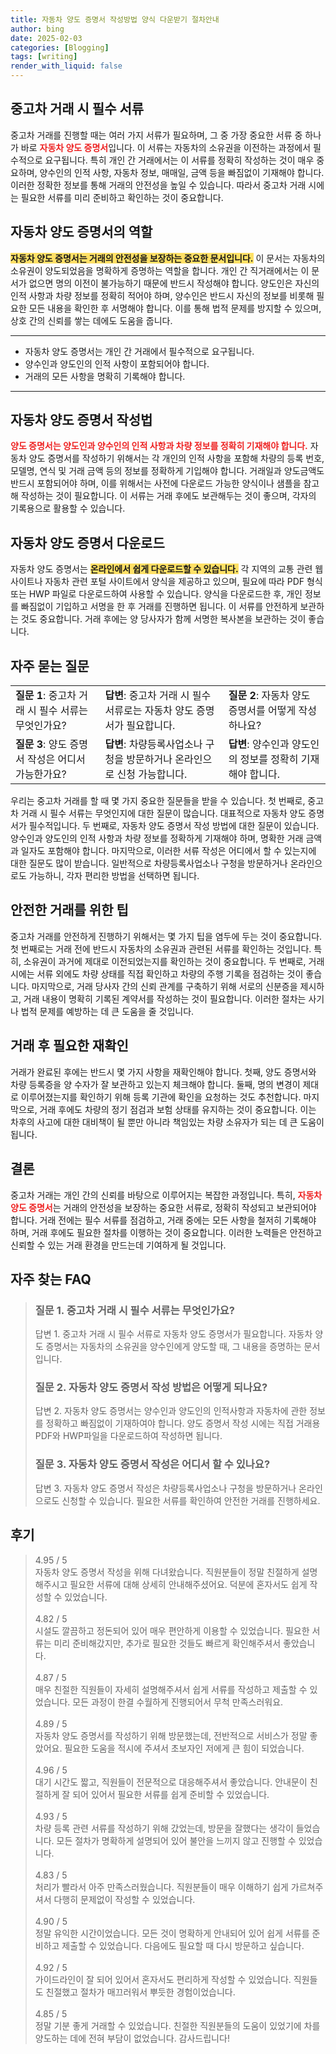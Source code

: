 ```yaml
---
title: 자동차 양도 증명서 작성방법 양식 다운받기 절차안내
author: bing
date: 2025-02-03
categories: [Blogging]
tags: [writing]
render_with_liquid: false
---
```



<h2 id='중고차_거래_필수_서류'>중고차 거래 시 필수 서류</h2>

<p>중고차 거래를 진행할 때는 여러 가지 서류가 필요하며, 그 중 가장 중요한 서류 중 하나가 바로 <b><span style="color: #ee2323;">자동차 양도 증명서</span></b>입니다. 이 서류는 자동차의 소유권을 이전하는 과정에서 필수적으로 요구됩니다. 특히 개인 간 거래에서는 이 서류를 정확히 작성하는 것이 매우 중요하며, 양수인의 인적 사항, 자동차 정보, 매매일, 금액 등을 빠짐없이 기재해야 합니다. 이러한 정확한 정보를 통해 거래의 안전성을 높일 수 있습니다. 따라서 중고차 거래 시에는 필요한 서류를 미리 준비하고 확인하는 것이 중요합니다.</p>

<h2 id='자동차_양도_증명서의_역할'>자동차 양도 증명서의 역할</h2>

<p><b><span style="background-color: #ffe066;">자동차 양도 증명서는 거래의 안전성을 보장하는 중요한 문서입니다.</span></b> 이 문서는 자동차의 소유권이 양도되었음을 명확하게 증명하는 역할을 합니다. 개인 간 직거래에서는 이 문서가 없으면 명의 이전이 불가능하기 때문에 반드시 작성해야 합니다. 양도인은 자신의 인적 사항과 차량 정보를 정확히 적어야 하며, 양수인은 반드시 자신의 정보를 비롯해 필요한 모든 내용을 확인한 후 서명해야 합니다. 이를 통해 법적 문제를 방지할 수 있으며, 상호 간의 신뢰를 쌓는 데에도 도움을 줍니다.</p>

<hr />

<ul>
    <li>자동차 양도 증명서는 개인 간 거래에서 필수적으로 요구됩니다.</li>
    <li>양수인과 양도인의 인적 사항이 포함되어야 합니다.</li>
    <li>거래의 모든 사항을 명확히 기록해야 합니다.</li>
</ul>

<hr />

<h2 id='자동차_양도_증명서_작성법'>자동차 양도 증명서 작성법</h2>

<p><b><span style="color: #ee2323;">양도 증명서는 양도인과 양수인의 인적 사항과 차량 정보를 정확히 기재해야 합니다.</span></b> 자동차 양도 증명서를 작성하기 위해서는 각 개인의 인적 사항을 포함해 차량의 등록 번호, 모델명, 연식 및 거래 금액 등의 정보를 정확하게 기입해야 합니다. 거래일과 양도금액도 반드시 포함되어야 하며, 이를 위해서는 사전에 다운로드 가능한 양식이나 샘플을 참고해 작성하는 것이 필요합니다. 이 서류는 거래 후에도 보관해두는 것이 좋으며, 각자의 기록용으로 활용할 수 있습니다.</p>

<h2 id='자동차_양도_증명서_다운로드'>자동차 양도 증명서 다운로드</h2>

<p>자동차 양도 증명서는 <b><span style="background-color: #ffe066;">온라인에서 쉽게 다운로드할 수 있습니다.</span></b> 각 지역의 교통 관련 웹사이트나 자동차 관련 포털 사이트에서 양식을 제공하고 있으며, 필요에 따라 PDF 형식 또는 HWP 파일로 다운로드하여 사용할 수 있습니다. 양식을 다운로드한 후, 개인 정보를 빠짐없이 기입하고 서명을 한 후 거래를 진행하면 됩니다. 이 서류를 안전하게 보관하는 것도 중요합니다. 거래 후에는 양 당사자가 함께 서명한 복사본을 보관하는 것이 좋습니다.</p>

<h2 id='자주_묻는_질문'>자주 묻는 질문</h2>

<table>
    <tr>
        <td><b>질문 1</b>: 중고차 거래 시 필수 서류는 무엇인가요?</td>
        <td><b>답변</b>: 중고차 거래 시 필수 서류로는 자동차 양도 증명서가 필요합니다.</td>
        <td><b>질문 2</b>: 자동차 양도 증명서를 어떻게 작성하나요?</td>
    </tr>
    <tr>
        <td><b>질문 3</b>: 양도 증명서 작성은 어디서 가능한가요?</td>
        <td><b>답변</b>: 차량등록사업소나 구청을 방문하거나 온라인으로 신청 가능합니다.</td>
        <td><b>답변</b>: 양수인과 양도인의 정보를 정확히 기재해야 합니다.</td>
    </tr>
</table>

<p>우리는 중고차 거래를 할 때 몇 가지 중요한 질문들을 받을 수 있습니다. 첫 번째로, 중고차 거래 시 필수 서류는 무엇인지에 대한 질문이 많습니다. 대표적으로 자동차 양도 증명서가 필수적입니다. 두 번째로, 자동차 양도 증명서 작성 방법에 대한 질문이 있습니다. 양수인과 양도인의 인적 사항과 차량 정보를 정확하게 기재해야 하며, 명확한 거래 금액과 일자도 포함해야 합니다. 마지막으로, 이러한 서류 작성은 어디에서 할 수 있는지에 대한 질문도 많이 받습니다. 일반적으로 차량등록사업소나 구청을 방문하거나 온라인으로도 가능하니, 각자 편리한 방법을 선택하면 됩니다.</p>

<h2 id='안전한_거래_팁'>안전한 거래를 위한 팁</h2>

<p>중고차 거래를 안전하게 진행하기 위해서는 몇 가지 팁을 염두에 두는 것이 중요합니다. 첫 번째로는 거래 전에 반드시 자동차의 소유권과 관련된 서류를 확인하는 것입니다. 특히, 소유권이 과거에 제대로 이전되었는지를 확인하는 것이 중요합니다. 두 번째로, 거래 시에는 서류 외에도 차량 상태를 직접 확인하고 차량의 주행 기록을 점검하는 것이 좋습니다. 마지막으로, 거래 당사자 간의 신뢰 관계를 구축하기 위해 서로의 신분증을 제시하고, 거래 내용이 명확히 기록된 계약서를 작성하는 것이 필요합니다. 이러한 절차는 사기나 법적 문제를 예방하는 데 큰 도움을 줄 것입니다.</p>

<h2 id='거래_후_필요한_재확인'>거래 후 필요한 재확인</h2>

<p>거래가 완료된 후에는 반드시 몇 가지 사항을 재확인해야 합니다. 첫째, 양도 증명서와 차량 등록증을 양 수자가 잘 보관하고 있는지 체크해야 합니다. 둘째, 명의 변경이 제대로 이루어졌는지를 확인하기 위해 등록 기관에 확인을 요청하는 것도 추천합니다. 마지막으로, 거래 후에도 차량의 정기 점검과 보험 상태를 유지하는 것이 중요합니다. 이는 차후의 사고에 대한 대비책이 될 뿐만 아니라 책임있는 차량 소유자가 되는 데 큰 도움이 됩니다.</p>

<h2 id='결론'>결론</h2>

<p>중고차 거래는 개인 간의 신뢰를 바탕으로 이루어지는 복잡한 과정입니다. 특히, <b><span style="color: #ee2323;">자동차 양도 증명서</span></b>는 거래의 안전성을 보장하는 중요한 서류로, 정확히 작성되고 보관되어야 합니다. 거래 전에는 필수 서류를 점검하고, 거래 중에는 모든 사항을 철저히 기록해야 하며, 거래 후에도 필요한 절차를 이행하는 것이 중요합니다. 이러한 노력들은 안전하고 신뢰할 수 있는 거래 환경을 만드는데 기여하게 될 것입니다.</p>


<h2 id='자주_찾는_FAQ'>자주 찾는 FAQ</h2>
<div itemscope="" itemtype="https://schema.org/FAQPage"> 
<blockquote> 
<div itemscope="" itemprop="mainEntity" itemtype="https://schema.org/Question"> 
<h3 itemprop="name">질문 1. 중고차 거래 시 필수 서류는 무엇인가요?</h3> 
<div itemscope="" itemprop="acceptedAnswer" itemtype="https://schema.org/Answer"> 
<span itemprop="text"> 
<p>답변 1. 중고차 거래 시 필수 서류로 자동차 양도 증명서가 필요합니다. 자동차 양도 증명서는 자동차의 소유권을 양수인에게 양도할 때, 그 내용을 증명하는 문서입니다.</p> 
</span> 
</div> 
</div> 
<div itemscope="" itemprop="mainEntity" itemtype="https://schema.org/Question"> 
<h3 itemprop="name">질문 2. 자동차 양도 증명서 작성 방법은 어떻게 되나요?</h3> 
<div itemscope="" itemprop="acceptedAnswer" itemtype="https://schema.org/Answer"> 
<span itemprop="text"> 
<p>답변 2. 자동차 양도 증명서는 양수인과 양도인의 인적사항과 자동차에 관한 정보를 정확하고 빠짐없이 기재하여야 합니다. 양도 증명서 작성 시에는 직접 거래용 PDF와 HWP파일을 다운로드하여 작성하면 됩니다.</p> 
</span> 
</div> 
</div> 
<div itemscope="" itemprop="mainEntity" itemtype="https://schema.org/Question"> 
<h3 itemprop="name">질문 3. 자동차 양도 증명서 작성은 어디서 할 수 있나요?</h3> 
<div itemscope="" itemprop="acceptedAnswer" itemtype="https://schema.org/Answer"> 
<span itemprop="text"> 
<p>답변 3. 자동차 양도 증명서 작성은 차량등록사업소나 구청을 방문하거나 온라인으로도 신청할 수 있습니다. 필요한 서류를 확인하여 안전한 거래를 진행하세요.</p> 
</span> 
</div> 
</div> 
</blockquote> 
</div>
<h2 id='후기'>후기</h2>
<div itemscope itemtype="https://schema.org/Product">
  <blockquote>
  <div itemprop="review" itemscope itemtype="https://schema.org/Review">
      <div itemprop="reviewRating" itemscope itemtype="https://schema.org/Rating"> <span itemprop="ratingValue">4.95</span> / <span itemprop="bestRating">5</span> </div>
      <span itemprop="reviewBody">자동차 양도 증명서 작성을 위해 다녀왔습니다. 직원분들이 정말 친절하게 설명해주시고 필요한 서류에 대해 상세히 안내해주셨어요. 덕분에 혼자서도 쉽게 작성할 수 있었습니다.</span>
  </div>
  <br>
  <div itemprop="review" itemscope itemtype="https://schema.org/Review">
      <div itemprop="reviewRating" itemscope itemtype="https://schema.org/Rating"> <span itemprop="ratingValue">4.82</span> / <span itemprop="bestRating">5</span> </div>
      <span itemprop="reviewBody">시설도 깔끔하고 정돈되어 있어 매우 편안하게 이용할 수 있었습니다. 필요한 서류는 미리 준비해갔지만, 추가로 필요한 것들도 빠르게 확인해주셔서 좋았습니다.</span>
  </div>
  <br>
  <div itemprop="review" itemscope itemtype="https://schema.org/Review">
      <div itemprop="reviewRating" itemscope itemtype="https://schema.org/Rating"> <span itemprop="ratingValue">4.87</span> / <span itemprop="bestRating">5</span> </div>
      <span itemprop="reviewBody">매우 친절한 직원들이 자세히 설명해주셔서 쉽게 서류를 작성하고 제출할 수 있었습니다. 모든 과정이 한결 수월하게 진행되어서 무척 만족스러워요.</span>
  </div>
  <br>
  <div itemprop="review" itemscope itemtype="https://schema.org/Review">
      <div itemprop="reviewRating" itemscope itemtype="https://schema.org/Rating"> <span itemprop="ratingValue">4.89</span> / <span itemprop="bestRating">5</span> </div>
      <span itemprop="reviewBody">자동차 양도 증명서를 작성하기 위해 방문했는데, 전반적으로 서비스가 정말 좋았어요. 필요한 도움을 적시에 주셔서 초보자인 저에게 큰 힘이 되었습니다.</span>
  </div>
  <br>
  <div itemprop="review" itemscope itemtype="https://schema.org/Review">
      <div itemprop="reviewRating" itemscope itemtype="https://schema.org/Rating"> <span itemprop="ratingValue">4.96</span> / <span itemprop="bestRating">5</span> </div>
      <span itemprop="reviewBody">대기 시간도 짧고, 직원들이 전문적으로 대응해주셔서 좋았습니다. 안내문이 친절하게 잘 되어 있어서 필요한 서류를 쉽게 준비할 수 있었습니다.</span>
  </div>
  <br>
  <div itemprop="review" itemscope itemtype="https://schema.org/Review">
      <div itemprop="reviewRating" itemscope itemtype="https://schema.org/Rating"> <span itemprop="ratingValue">4.93</span> / <span itemprop="bestRating">5</span> </div>
      <span itemprop="reviewBody">차량 등록 관련 서류를 작성하기 위해 갔었는데, 방문을 잘했다는 생각이 들었습니다. 모든 절차가 명확하게 설명되어 있어 불안을 느끼지 않고 진행할 수 있었습니다.</span>
  </div>
  <br>
  <div itemprop="review" itemscope itemtype="https://schema.org/Review">
      <div itemprop="reviewRating" itemscope itemtype="https://schema.org/Rating"> <span itemprop="ratingValue">4.83</span> / <span itemprop="bestRating">5</span> </div>
      <span itemprop="reviewBody">처리가 빨라서 아주 만족스러웠습니다. 직원분들이 매우 이해하기 쉽게 가르쳐주셔서 다행히 문제없이 작성할 수 있었습니다.</span>
  </div>
  <br>
  <div itemprop="review" itemscope itemtype="https://schema.org/Review">
      <div itemprop="reviewRating" itemscope itemtype="https://schema.org/Rating"> <span itemprop="ratingValue">4.90</span> / <span itemprop="bestRating">5</span> </div>
      <span itemprop="reviewBody">정말 유익한 시간이었습니다. 모든 것이 명확하게 안내되어 있어 쉽게 서류를 준비하고 제출할 수 있었습니다. 다음에도 필요할 때 다시 방문하고 싶습니다.</span>
  </div>
  <br>
  <div itemprop="review" itemscope itemtype="https://schema.org/Review">
      <div itemprop="reviewRating" itemscope itemtype="https://schema.org/Rating"> <span itemprop="ratingValue">4.92</span> / <span itemprop="bestRating">5</span> </div>
      <span itemprop="reviewBody">가이드라인이 잘 되어 있어서 혼자서도 편리하게 작성할 수 있었습니다. 직원들도 친절했고 절차가 매끄러워서 뿌듯한 경험이었습니다.</span>
  </div>
  <br>
  <div itemprop="review" itemscope itemtype="https://schema.org/Review">
      <div itemprop="reviewRating" itemscope itemtype="https://schema.org/Rating"> <span itemprop="ratingValue">4.85</span> / <span itemprop="bestRating">5</span> </div>
      <span itemprop="reviewBody">정말 기분 좋게 거래할 수 있었습니다. 친절한 직원분들의 도움이 있었기에 차를 양도하는 데에 전혀 부담이 없었습니다. 감사드립니다!</span>
  </div>
  </blockquote>
</div>
